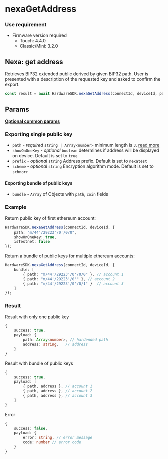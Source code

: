 # nexaGetAddress

### Use requirement

* Firmware version required
  * Touch: 4.4.0
  * Classic/Mini: 3.2.0

## Nexa: get address

Retrieves BIP32 extended public derived by given BIP32 path. User is presented with a description of the requested key and asked to confirm the export.

```typescript
const result = await HardwareSDK.nexaGetAddress(connectId, deviceId, params);
```

## Params

[**Optional common params**](../common-params.md)

### Exporting single public key

* `path` - _required_ `string | Array<number>` minimum length is `3`. [read more](../path.md)
* `showOnOneKey` - _optional_ `boolean` determines if address will be displayed on device. Default is set to `true`
* `prefix` - _optional_ `string` Address prefix. Default is set to `nexatest`
* `scheme` - _optional_ `string` Encryption algorithm mode. Default is set to `schnorr`



#### Exporting bundle of public keys

* `bundle` - `Array` of Objects with `path`, `coin` fields

### Example

Return public key of first ethereum account:

```typescript
HardwareSDK.nexaGetAddress(connectId, deviceId, {
    path: "m/44'/29223'/0'/0/0",
    showOnOneKey: true,
    isTestnet: false
});
```

Return a bundle of public keys for multiple ethereum accounts:

```typescript
HardwareSDK.nexaGetAddress(connectId, deviceId, {
    bundle: [
        { path: "m/44'/29223'/0'/0/0" }, // account 1
        { path: "m/44'/29223'/0'" }, // account 2
        { path: "m/44'/29223'/0'/0/1" }  // account 3
    ]
});
```

### Result

Result with only one public key

```typescript
{
    success: true,
    payload: {
        path: Array<number>, // hardended path
        address: string,   // address
    }
}
```

Result with bundle of public keys

```typescript
{
    success: true,
    payload: [
        { path, address }, // account 1
        { path, address }, // account 2
        { path, address }, // account 3
    ]
}
```

Error

```typescript
{
    success: false,
    payload: {
        error: string, // error message
        code: number // error code
    }
}
```
